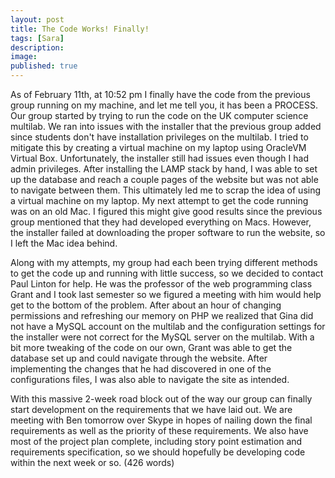 ```yaml
---
layout: post
title: The Code Works! Finally!
tags: [Sara]
description:
image:
published: true
---
```


As of February 11th, at 10:52 pm I finally have the code from the previous group running on my machine, and let me tell you, it has been a PROCESS. Our group started by trying to run the code on the UK computer science multilab. We ran into issues with the installer that the previous group added since students don't have installation privileges on the multilab. I tried to mitigate this by creating a virtual machine on my laptop using OracleVM Virtual Box. Unfortunately, the installer still had issues even though I had admin privileges. After installing the LAMP stack by hand, I was able to set up the database and reach a couple pages of the website but was not able to navigate between them. This ultimately led me to scrap the idea of using a virtual machine on my laptop. My next attempt to get the code running was on an old Mac. I figured this might give good results since the previous group mentioned that they had developed everything on Macs. However, the installer failed at downloading the proper software to run the website, so I left the Mac idea behind.

Along with my attempts, my group had each been trying different methods to get the code up and running with little success, so we decided to contact Paul Linton for help. He was the professor of the web programming class Grant and I took last semester so we figured a meeting with him would help get to the bottom of the problem. After about an hour of changing permissions and refreshing our memory on PHP we realized that Gina did not have a MySQL account on the multilab and the configuration settings for the installer were not correct for the MySQL server on the multilab. With a bit more tweaking of the code on our own, Grant was able to get the database set up and could navigate through the website. After implementing the changes that he had discovered in one of the configurations files, I was also able to navigate the site as intended.

With this massive 2-week road block out of the way our group can finally start development on the requirements that we have laid out. We are meeting with Ben tomorrow over Skype in hopes of nailing down the final requirements as well as the priority of these requirements. We also have most of the project plan complete, including story point estimation and requirements specification, so we should hopefully be developing code within the next week or so.
(426 words)
